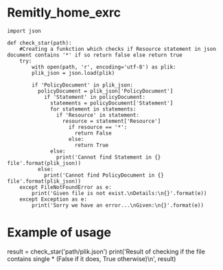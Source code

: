# Remitly_home_exrc

    import json

    def check_star(path):
        #Creating a funkction which checks if Resource statement in json document contains '*' if so return false else return true
        try:
            with open(path, 'r', encoding='utf-8') as plik:
            plik_json = json.load(plik)
            
            if 'PolicyDocument' in plik_json:
              policyDocument = plik_json['PolicyDocument']
                if 'Statement' in policyDocument:
                  statements = policyDocument['Statement']
                  for statement in statements:
                    if 'Resource' in statement:
                      resource = statement['Resource']
                        if resource == '*':
                          return False
                        else:
                          return True
                  else:
                    print('Cannot find Statement in {} file'.format(plik_json))
              else:
                print('Cannot find PolicyDocument in {} file'.format(plik_json))
        except FileNotFoundError as e:
            print('Given file is not exist.\nDetails:\n{}'.format(e))
        except Exception as e:
            print('Sorry we have an error...\nGiven:\n{}'.format(e))


# Example of usage
result = check_star('path/plik.json')
print('Result of checking if the file contains single * (False if it does, True otherwise)\n', result)



